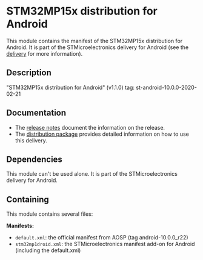 # STM32MP15x distribution for Android #

This module contains the manifest of the STM32MP15x distribution for Android.
It is part of the STMicroelectronics delivery for Android (see the [delivery][] for more information).

[delivery]: https://wiki.st.com/stm32mpu/wiki/STM32MP15_distribution_for_Android_release_note_-_v1.1.0

## Description ##

"STM32MP15x distribution for Android" (v1.1.0) tag: st-android-10.0.0-2020-02-21

## Documentation ##

* The [release notes][] document the information on the release.
* The [distribution package][] provides detailed information on how to use this delivery.

[release notes]: https://wiki.st.com/stm32mpu/wiki/STM32MP15_distribution_for_Android_release_note_-_v1.1.0
[distribution package]: https://wiki.st.com/stm32mpu/wiki/STM32MP1_Distribution_Package_for_Android

## Dependencies ##

This module can't be used alone. It is part of the STMicroelectronics delivery for Android.

## Containing ##

This module contains several files:

**Manifests:**
* `default.xml`: the official manifest from AOSP (tag android-10.0.0_r22)
* `stm32mp1droid.xml`: the STMicroelectronics manifest add-on for Android (including the default.xml)
